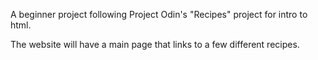 A beginner project following Project Odin's "Recipes" project for intro to html.

The website will have a main page that links to a few different recipes.